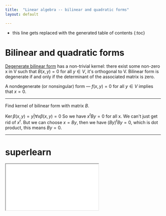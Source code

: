 ```yaml
---
title:  "Linear algebra -- bilinear and quadratic forms"
layout: default

---
```


* this line gets replaced with the generated table of contents
{:toc}

# Bilinear and quadratic forms

[Degenerate bilinear form](https://en.wikipedia.org/wiki/Degenerate_bilinear_form) has a non-trivial kernel: there exist some non-zero x in V such that $B(x,y)=0$ for all $y\in V$, it's orthogonal to V.
Bilinear form is degenerate if and only if the determinant of the associated matrix is zero.

A nondegenerate (or nonsingular) form — $f(x,y)=0$ for all $y \in V$ implies that $x = 0$.

--------------------

Find kernel of bilinear form with matrix $B$.

$\operatorname{Ker} \beta(x, y) = { y \vert \forall x \beta(x, y) = 0 }$
So we have $x^t B y = 0$ for all x. We can't just get rid of $x^t$.
But we can choose $x = By$, then we have $(By)^t By = 0$, which is dot product, this means $By=0$.

--------------------

# superlearn

<iframe class="autoresize nodisplay superlearn-iframe" src="{{ site.superlearn_url }}/ht/asdf2?deckname=math -- linear algebra -- bilinear and quadratic forms">
    <p>Your browser does not support iframes.</p>
</iframe>
